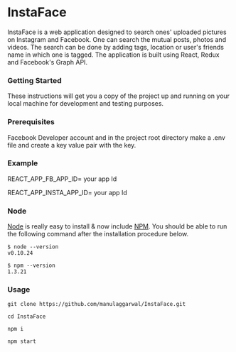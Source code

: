 # InstaFace

InstaFace is a web application designed to search ones' uploaded pictures on Instagram and Facebook. One can search the mutual posts, photos and videos. The search can be done by adding tags, location or user's friends name in which one is tagged. The application is built using React, Redux and Facebook's Graph API.

### Getting Started
These instructions will get you a copy of the project up and running on your local machine for development and testing purposes.

### Prerequisites

Facebook Developer account and in the project root directory make a .env file and create a key value pair with the key.

### Example

REACT_APP_FB_APP_ID= your app Id

REACT_APP_INSTA_APP_ID= your app Id

### Node

[Node](http://nodejs.org/) is really easy to install & now include [NPM](https://npmjs.org/).
You should be able to run the following command after the installation procedure
below.

    $ node --version
    v0.10.24

    $ npm --version
    1.3.21
   
 ### Usage
 `git clone https://github.com/manulaggarwal/InstaFace.git`
 
 `cd InstaFace`
 
 `npm i`
 
 `npm start`
